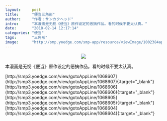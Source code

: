 ```yaml
---
layout:     post
title:      "便当三角形"
author:     "作者：サンカクヘッド"
intro:      "本漫画是无视《便当》原作设定的恶搞作品。看的时候不要太认真。"
date:       "2018-02-14 12:17:14"
categories: "便当"
tags:       "三角形"
image:      "http://smp.yoedge.com/smp-app/resource/viewImage/1002384appline.png"
---
```

<div style="text-align: center">
<p><img src="http://smp.yoedge.com/smp-app/resource/viewImage/1002384appline.png"/></p>
</div>
<p class="post-meta">
<span>本漫画是无视《便当》原作设定的恶搞作品。看的时候不要太认真。</span>
</p>
[http://smp3.yoedge.com/view/gotoAppLine/1068607](http://smp3.yoedge.com/view/gotoAppLine/1068607){:target="_blank"}
[http://smp3.yoedge.com/view/gotoAppLine/1068606](http://smp3.yoedge.com/view/gotoAppLine/1068606){:target="_blank"}
[http://smp3.yoedge.com/view/gotoAppLine/1068605](http://smp3.yoedge.com/view/gotoAppLine/1068605){:target="_blank"}
[http://smp3.yoedge.com/view/gotoAppLine/1068604](http://smp3.yoedge.com/view/gotoAppLine/1068604){:target="_blank"}


